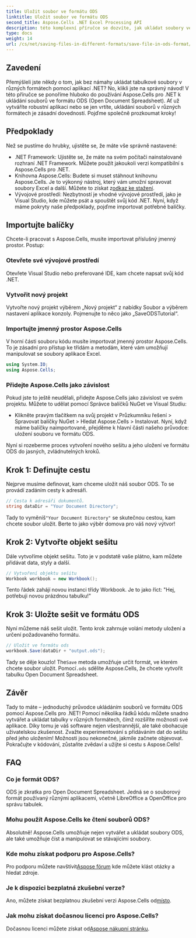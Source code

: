 ```yaml
---
title: Uložit soubor ve formátu ODS
linktitle: Uložit soubor ve formátu ODS
second_title: Aspose.Cells .NET Excel Processing API
description: této komplexní příručce se dozvíte, jak ukládat soubory ve formátu ODS pomocí Aspose.Cells for .NET. Pokyny krok za krokem a další.
type: docs
weight: 14
url: /cs/net/saving-files-in-different-formats/save-file-in-ods-format/
---
```

## Zavedení
Přemýšleli jste někdy o tom, jak bez námahy ukládat tabulkové soubory v různých formátech pomocí aplikací .NET? No, klikli jste na správný návod! V této příručce se ponoříme hluboko do používání Aspose.Cells pro .NET k ukládání souborů ve formátu ODS (Open Document Spreadsheet). Ať už vytváříte robustní aplikaci nebo se jen vrtíte, ukládání souborů v různých formátech je zásadní dovedností. Pojďme společně prozkoumat kroky!
## Předpoklady
Než se pustíme do hrubky, ujistěte se, že máte vše správně nastavené:
- .NET Framework: Ujistěte se, že máte na svém počítači nainstalované rozhraní .NET Framework. Můžete použít jakoukoli verzi kompatibilní s Aspose.Cells pro .NET.
-  Knihovna Aspose.Cells: Budete si muset stáhnout knihovnu Aspose.Cells. Je to výkonný nástroj, který vám umožní spravovat soubory Excel a další. Můžete to získat z[odkaz ke stažení](https://releases.aspose.com/cells/net/).
- Vývojové prostředí: Nezbytností je vhodné vývojové prostředí, jako je Visual Studio, kde můžete psát a spouštět svůj kód .NET.
Nyní, když máme pokryty naše předpoklady, pojďme importovat potřebné balíčky.
## Importujte balíčky
Chcete-li pracovat s Aspose.Cells, musíte importovat příslušný jmenný prostor. Postup:
### Otevřete své vývojové prostředí
Otevřete Visual Studio nebo preferované IDE, kam chcete napsat svůj kód .NET.
### Vytvořit nový projekt
Vytvořte nový projekt výběrem „Nový projekt“ z nabídky Soubor a výběrem nastavení aplikace konzoly. Pojmenujte to něco jako „SaveODSTutorial“.
### Importujte jmenný prostor Aspose.Cells
V horní části souboru kódu musíte importovat jmenný prostor Aspose.Cells. To je zásadní pro přístup ke třídám a metodám, které vám umožňují manipulovat se soubory aplikace Excel.
```csharp
using System.IO;
using Aspose.Cells;
```
### Přidejte Aspose.Cells jako závislost
Pokud jste to ještě neudělali, přidejte Aspose.Cells jako závislost ve svém projektu. Můžete to udělat pomocí Správce balíčků NuGet ve Visual Studiu:
- Klikněte pravým tlačítkem na svůj projekt v Průzkumníku řešení > Spravovat balíčky NuGet > Hledat Aspose.Cells > Instalovat.
Nyní, když máme balíčky naimportované, přejděme k hlavní části našeho průvodce: uložení souboru ve formátu ODS.

Nyní si rozeberme proces vytvoření nového sešitu a jeho uložení ve formátu ODS do jasných, zvládnutelných kroků.
## Krok 1: Definujte cestu
Nejprve musíme definovat, kam chceme uložit náš soubor ODS. To se provádí zadáním cesty k adresáři.
```csharp
// Cesta k adresáři dokumentů.
string dataDir = "Your Document Directory";
```
 Tady to vyměníš`"Your Document Directory"` se skutečnou cestou, kam chcete soubor uložit. Berte to jako výběr domova pro váš nový výtvor!
## Krok 2: Vytvořte objekt sešitu
Dále vytvoříme objekt sešitu. Toto je v podstatě vaše plátno, kam můžete přidávat data, styly a další.
```csharp
// Vytvoření objektu sešitu
Workbook workbook = new Workbook();
```
Tento řádek zahájí novou instanci třídy Workbook. Je to jako říct: "Hej, potřebuji novou prázdnou tabulku!" 
## Krok 3: Uložte sešit ve formátu ODS
Nyní můžeme náš sešit uložit. Tento krok zahrnuje volání metody uložení a určení požadovaného formátu.
```csharp
// Uložit ve formátu ods
workbook.Save(dataDir + "output.ods");
```
 Tady se děje kouzlo! The`Save` metoda umožňuje určit formát, ve kterém chcete soubor uložit. Pomocí`.ods` sdělíte Aspose.Cells, že chcete vytvořit tabulku Open Document Spreadsheet.

## Závěr
Tady to máte – jednoduchý průvodce ukládáním souborů ve formátu ODS pomocí Aspose.Cells pro .NET! Pomocí několika řádků kódu můžete snadno vytvářet a ukládat tabulky v různých formátech, čímž rozšíříte možnosti své aplikace. Díky tomu je váš software nejen všestrannější, ale také obohacuje uživatelskou zkušenost.
Zvažte experimentování s přidáváním dat do sešitu před jeho uložením! Možnosti jsou nekonečné, jakmile začnete objevovat. Pokračujte v kódování, zůstaňte zvědaví a užijte si cestu s Aspose.Cells!
## FAQ
### Co je formát ODS?  
ODS je zkratka pro Open Document Spreadsheet. Jedná se o souborový formát používaný různými aplikacemi, včetně LibreOffice a OpenOffice pro správu tabulek.
### Mohu použít Aspose.Cells ke čtení souborů ODS?  
Absolutně! Aspose.Cells umožňuje nejen vytvářet a ukládat soubory ODS, ale také umožňuje číst a manipulovat se stávajícími soubory.
### Kde mohu získat podporu pro Aspose.Cells?  
 Pro podporu můžete navštívit[Aspose fórum](https://forum.aspose.com/c/cells/9) kde můžete klást otázky a hledat zdroje.
### Je k dispozici bezplatná zkušební verze?  
 Ano, můžete získat bezplatnou zkušební verzi Aspose.Cells od[místo](https://releases.aspose.com/).
### Jak mohu získat dočasnou licenci pro Aspose.Cells?  
 Dočasnou licenci můžete získat od[Aspose nákupní stránku](https://purchase.aspose.com/temporary-license/).